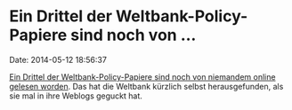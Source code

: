Ein Drittel der Weltbank-Policy-Papiere sind noch von \...
==========================================================

Date: 2014-05-12 18:56:37

[Ein Drittel der Weltbank-Policy-Papiere sind noch von niemandem online
gelesen
worden](http://www.slate.com/blogs/the_slatest/2014/05/08/world_bank_reports_unread_policy_recommendations_go_undiscovered.html).
Das hat die Weltbank kürzlich selbst herausgefunden, als sie mal in ihre
Weblogs geguckt hat.
